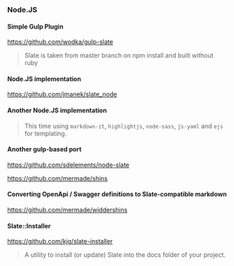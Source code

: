 ### Node.JS

#### Simple Gulp Plugin
https://github.com/wodka/gulp-slate
> Slate is taken from master branch on npm install and built without ruby

#### Node.JS implementation
https://github.com/jmanek/slate_node

#### Another Node.JS implementation
> This time using `markdown-it`, `highlightjs`, `node-sass`, `js-yaml` and `ejs` for templating.

#### Another gulp-based port
https://github.com/sdelements/node-slate

https://github.com/mermade/shins

#### Converting OpenApi / Swagger definitions to Slate-compatible markdown

https://github.com/mermade/widdershins

#### Slate::Installer
https://github.com/kjg/slate-installer
> A utility to install (or update) Slate into the docs folder of your project.

